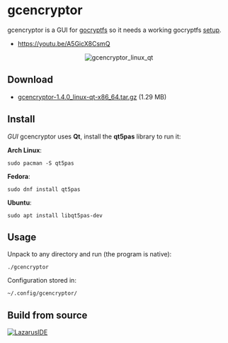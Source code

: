 gcencryptor
===========

gcencryptor is a GUI for [gocryptfs](https://github.com/rfjakob/gocryptfs) so it needs a working gocryptfs [setup](https://github.com/rfjakob/gocryptfs#installation).

- https://youtu.be/A5GicX8CsmQ

<p align="center">
  <img src="https://helltar.com/projects/gcencryptor/screenshots/screenshot_12072022_082345.png" alt="gcencryptor_linux_qt"/>
</p>

Download
--------

- [gcencryptor-1.4.0_linux-qt-x86_64.tar.gz](https://github.com/Helltar/gcencryptor/releases/download/v1.4.0/gcencryptor-1.4.0_linux-qt-x86_64.tar.gz) (1.29 MB)

Install
-------

*GUI* gcencryptor uses **Qt**, install the **qt5pas** library to run it:

**Arch Linux**:

```
sudo pacman -S qt5pas
```

**Fedora**:

```
sudo dnf install qt5pas
```

**Ubuntu**:

```
sudo apt install libqt5pas-dev
```

Usage
-----

Unpack to any directory and run (the program is native):

```
./gcencryptor
```

Configuration stored in:

```
~/.config/gcencryptor/
```

Build from source
-----------------

[![LazarusIDE](http://wiki.lazarus.freepascal.org/images/9/94/built_with_lazarus_logo.png)](http://www.lazarus-ide.org)
